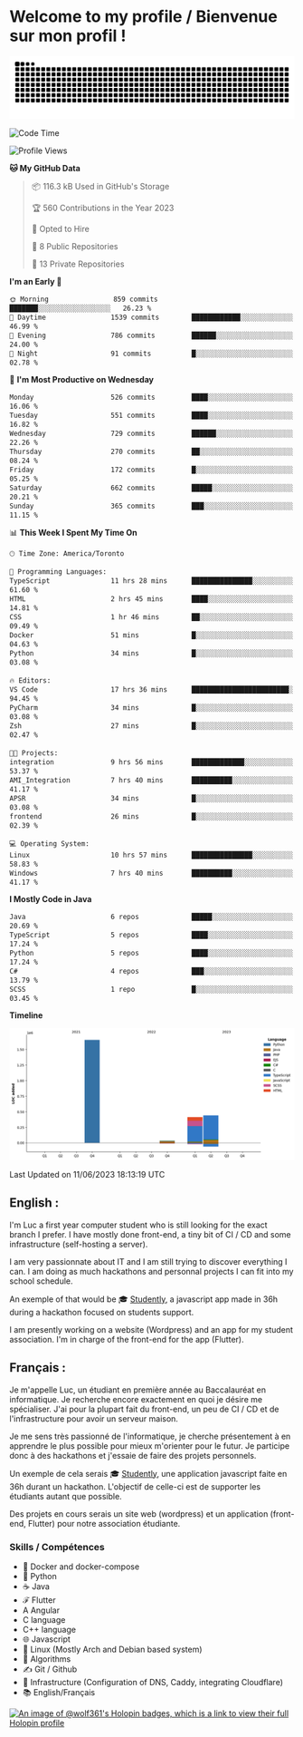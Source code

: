 # Welcome to my profile / Bienvenue sur mon profil !

![snake gif](https://github.com/wolf-361/wolf-361/blob/output/github-contribution-grid-snake.svg)

<!--START_SECTION:waka-->
![Code Time](http://img.shields.io/badge/Code%20Time-181%20hrs%2018%20mins-blue)

![Profile Views](http://img.shields.io/badge/Profile%20Views-0-blue)

**🐱 My GitHub Data** 

> 📦 116.3 kB Used in GitHub's Storage 
 > 
> 🏆 560 Contributions in the Year 2023
 > 
> 💼 Opted to Hire
 > 
> 📜 8 Public Repositories 
 > 
> 🔑 13 Private Repositories 
 > 
**I'm an Early 🐤** 

```text
🌞 Morning                859 commits         ███████░░░░░░░░░░░░░░░░░░   26.23 % 
🌆 Daytime                1539 commits        ████████████░░░░░░░░░░░░░   46.99 % 
🌃 Evening                786 commits         ██████░░░░░░░░░░░░░░░░░░░   24.00 % 
🌙 Night                  91 commits          █░░░░░░░░░░░░░░░░░░░░░░░░   02.78 % 
```
📅 **I'm Most Productive on Wednesday** 

```text
Monday                   526 commits         ████░░░░░░░░░░░░░░░░░░░░░   16.06 % 
Tuesday                  551 commits         ████░░░░░░░░░░░░░░░░░░░░░   16.82 % 
Wednesday                729 commits         ██████░░░░░░░░░░░░░░░░░░░   22.26 % 
Thursday                 270 commits         ██░░░░░░░░░░░░░░░░░░░░░░░   08.24 % 
Friday                   172 commits         █░░░░░░░░░░░░░░░░░░░░░░░░   05.25 % 
Saturday                 662 commits         █████░░░░░░░░░░░░░░░░░░░░   20.21 % 
Sunday                   365 commits         ███░░░░░░░░░░░░░░░░░░░░░░   11.15 % 
```


📊 **This Week I Spent My Time On** 

```text
🕑︎ Time Zone: America/Toronto

💬 Programming Languages: 
TypeScript               11 hrs 28 mins      ███████████████░░░░░░░░░░   61.60 % 
HTML                     2 hrs 45 mins       ████░░░░░░░░░░░░░░░░░░░░░   14.81 % 
CSS                      1 hr 46 mins        ██░░░░░░░░░░░░░░░░░░░░░░░   09.49 % 
Docker                   51 mins             █░░░░░░░░░░░░░░░░░░░░░░░░   04.63 % 
Python                   34 mins             █░░░░░░░░░░░░░░░░░░░░░░░░   03.08 % 

🔥 Editors: 
VS Code                  17 hrs 36 mins      ████████████████████████░   94.45 % 
PyCharm                  34 mins             █░░░░░░░░░░░░░░░░░░░░░░░░   03.08 % 
Zsh                      27 mins             █░░░░░░░░░░░░░░░░░░░░░░░░   02.47 % 

🐱‍💻 Projects: 
integration              9 hrs 56 mins       █████████████░░░░░░░░░░░░   53.37 % 
AMI_Integration          7 hrs 40 mins       ██████████░░░░░░░░░░░░░░░   41.17 % 
APSR                     34 mins             █░░░░░░░░░░░░░░░░░░░░░░░░   03.08 % 
frontend                 26 mins             █░░░░░░░░░░░░░░░░░░░░░░░░   02.39 % 

💻 Operating System: 
Linux                    10 hrs 57 mins      ███████████████░░░░░░░░░░   58.83 % 
Windows                  7 hrs 40 mins       ██████████░░░░░░░░░░░░░░░   41.17 % 
```

**I Mostly Code in Java** 

```text
Java                     6 repos             █████░░░░░░░░░░░░░░░░░░░░   20.69 % 
TypeScript               5 repos             ████░░░░░░░░░░░░░░░░░░░░░   17.24 % 
Python                   5 repos             ████░░░░░░░░░░░░░░░░░░░░░   17.24 % 
C#                       4 repos             ███░░░░░░░░░░░░░░░░░░░░░░   13.79 % 
SCSS                     1 repo              █░░░░░░░░░░░░░░░░░░░░░░░░   03.45 % 
```



**Timeline**

![Lines of Code chart](https://raw.githubusercontent.com/wolf-361/wolf-361/main/assets/bar_graph.png)


 Last Updated on 11/06/2023 18:13:19 UTC
<!--END_SECTION:waka-->

## English : 

I'm Luc a first year computer student who is still looking for the exact branch I prefer. I have mostly done front-end, a tiny bit of CI / CD and some infrastructure (self-hosting a server).

I am very passionnate about IT and I am still trying to discover everything I can. I am doing as much hackathons and personnal projects I can fit into my school schedule.

An exemple of that would be 🎓 [Studently](https://github.com/wolf-361/Studently-CodeJam12), a javascript app made in 36h during a hackathon focused on students support.

I am presently working on a website (Wordpress) and an app for my student association. I'm in charge of the front-end for the app (Flutter).

## Français :

Je m'appelle Luc, un étudiant en première année au Baccalauréat en informatique. Je recherche encore exactement en quoi je désire me spécialiser. J'ai pour la plupart fait du front-end, un peu de CI / CD et de l'infrastructure pour avoir un serveur maison.

Je me sens très passionné de l'informatique, je cherche présentement à en apprendre le plus possible pour mieux m'orienter pour le futur. Je participe donc à des hackathons et j'essaie de faire des projets personnels.

Un exemple de cela serais 🎓 [Studently](https://github.com/wolf-361/Studently-CodeJam12), une application javascript faite en 36h durant un hackathon. L'objectif de celle-ci est de supporter les étudiants autant que possible.

Des projets en cours serais un site web (wordpress) et un application (front-end, Flutter) pour notre association étudiante.

###  Skills / Compétences

* 🐋 Docker and docker-compose
* 🐍 Python
* ☕ Java
* ℱ Flutter
* A Angular
* C language
* C++ language
* 🌐 Javascript
* 🐧 Linux (Mostly Arch and Debian based system)
* 🧩 Algorithms
* ✍️ Git / Github
* 📜 Infrastructure (Configuration of DNS, Caddy, integrating Cloudflare)
* 📚 English/Français

[![An image of @wolf361's Holopin badges, which is a link to view their full Holopin profile](https://holopin.me/wolf361)](https://holopin.io/@wolf361)


